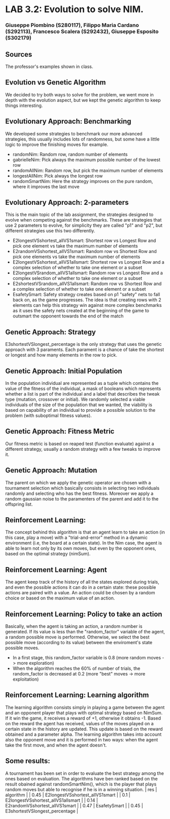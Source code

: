 # LAB 3.2: Evolution to solve NIM.
### Giuseppe Piombino (S280117), Filippo Maria Cardano (S292113), Francesco Scalera (S292432), Giuseppe Esposito (S302179)

## Sources
The professor's examples shown in class.

## Evolution vs Genetic Algorithm
We decided to try both ways to solve for the problem, we went more in depth with the evolution aspect, but we kept the genetic algorithm to keep things interesting.

## Evolutionary Approach: Benchmarking
We developed some strategies to benchmark our more advanced strategies, this usually includes lots of randomness, but some have a little logic to improve the finishing moves for example.
- randomNim: Random row, random number of elements
- gabrielleNim: Pick always the maximum possible number of the lowest row
- randomAllNim: Random row, but pick the maximum number of elements
- longestAllNim: Pick always the longest row
- randomSmartNim: Here the strategy improves on the pure random, where it improves the last move

## Evolutionary Approach: 2-parameters
This is the main topic of the lab assignment, the strategies designed to evolve when competing against the benchmarks. These are strategies that use 2 parameters to evolve, for simplicity they are called "p1" and "p2", but different strategies use this two differently.
- E2longestVSshortest_allVS1smart: Shortest row vs Longest Row and pick one element vs take the maximum number of elements
- E2randomVSshortest_allVS1smart: Random row vs Shortest Row and pick one elements vs take the maximum number of elements
- E2longestVSshortest_allVS1allsmart: Shortest row vs Longest Row and a complex selection of whether to take one element or a subset
- E2longestVSrandom_allVS1allsmart: Random row vs Longest Row and a complex selection of whether to take one element or a subset
- E2shortestVSrandom_allVS1allsmart: Random row vs Shortest Row and a complex selection of whether to take one element or a subset
- EsafetySmart: Safety strategy creates based on p1 "safety" nets to fall back on, as the game progresses. The idea is that creating rows with 2 elements can help this strategy win against more complex benchmarks as it uses the safety nets created at the beginning of the game to outsmart the opponent towards the end of the match

## Genetic Approach: Strategy
E3shortestVSlongest_percentage is the only strategy that uses the genetic approach with 3 paraments. Each parament is a chance of take the shortest or longest and how many elements in the row to pick.

## Genetic Approach: Initial Population
In the population individual are represented as a tuple which contains the value of the fitness of the individual, a mask of booleans which represents whether a list is part of the individual and a label that describes the tweak type (mutation, crossover or initial).
We randomly selected a viable individuals of the size of the population that we wanted, the viability is based on capability of an individual to provide a possible solution to the problem (with suboptimal fitness values). 

## Genetic Approach: Fitness Metric
Our fitness metric is based on reaped test (function evaluate) against a different strategy, usually a random strategy with a few tweaks to improve it.

## Genetic Approach: Mutation
The parent on which we apply the genetic operator are chosen with a tournament selection which basically consists in selecting two individuals randomly and selecting who has the best fitness.
Moreover we apply a random gaussian noise to the paramenters of the parent and add it to the offspring list.


## Reinforcement Learning:
The concept behind this algorithm is that an agent learn to take an action (in this case, play a move) with a "trial-and-error" method in a dynamic environment (i.e, the board at a certain state). In the Nim case, the agent is able to learn not only by its own moves, but even by the opponent ones, based on the optimal strategy (nimSum).

## Reinforcement Learning: Agent
The agent keep track of the history of all the states explored during trials, and even the possible actions it can do in a certain state: these possible actions are paired with a value. An action could be chosen by a random choice or based on the maximum value of an action.

## Reinforcement Learning: Policy to take an action
Basically, when the agent is taking an action, a random number is generated. If its value is less than the "random_factor" variable of the agent, a random possible move is performed. Otherwise, we select the best possible move (according to its value) between the enviroment's state possible moves.
- In a first stage, this random_factor variable is 0.8 (more random moves -> more exploration)
- When the algorithm reaches the 60% of number of trials, the random_factor is decreased at 0.2 (more "best" moves -> more exploitation)

## Reinforcement Learning: Learning algorithm
The learning algorithm consists simply in playing a game between the agent and an opponent player that plays with optimal strategy based on NimSum. If it win the game, it receives a reward of +1, otherwise it obtains -1. Based on the reward the agent has received, values of the moves played on a certain state in the history are updated. This update is based on the reward obtained and a parameter alpha. The learning algorithm takes into account also the opponent move and it is performed in two ways: when the agent take the first move, and when the agent doesn't.

## Some results: 
A tournament has been set in order to evaluate the best strategy among the ones based on evaluation. The algorithms have ben ranked based on the result obained against randomSmartNim(), which is the player that plays random moves but able to recognise if he is in a winning situation.
| res  | algorithm                          |
| 0.45 | E2longestVSshortest_allVS1smart    |
| 0.1  | E2longestVSshortest_allVS1allsmart | 
| 0.14 | E2randomVSshortest_allVS1smart     | 
| 0.47 | EsafetySmart                       | 
| 0.45 | E3shortestVSlongest_percentage     | 


